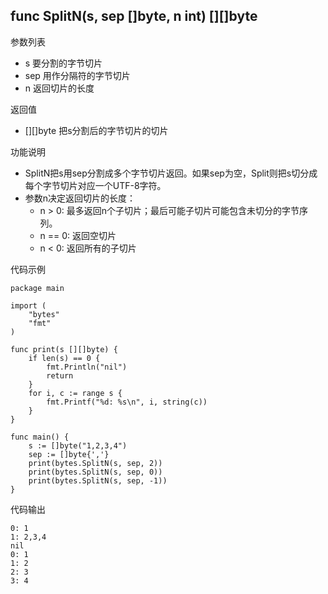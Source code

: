 ## func SplitN(s, sep []byte, n int) [][]byte

参数列表

- s 要分割的字节切片
- sep 用作分隔符的字节切片
- n 返回切片的长度

返回值

- [][]byte 把s分割后的字节切片的切片

功能说明

- SplitN把s用sep分割成多个字节切片返回。如果sep为空，Split则把s切分成每个字节切片对应一个UTF-8字符。
- 参数n决定返回切片的长度：
	+ n > 0: 最多返回n个子切片；最后可能子切片可能包含未切分的字节序列。
	+ n == 0: 返回空切片
	+ n < 0: 返回所有的子切片

代码示例

	package main

	import (
		"bytes"
		"fmt"
	)

	func print(s [][]byte) {
		if len(s) == 0 {
			fmt.Println("nil")
			return
		}
		for i, c := range s {
			fmt.Printf("%d: %s\n", i, string(c))
		}
	}

	func main() {
		s := []byte("1,2,3,4")
		sep := []byte{','}
		print(bytes.SplitN(s, sep, 2))
		print(bytes.SplitN(s, sep, 0))
		print(bytes.SplitN(s, sep, -1))
	}

代码输出

	0: 1
	1: 2,3,4
	nil
	0: 1
	1: 2
	2: 3
	3: 4

